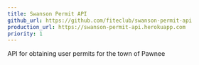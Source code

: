 ```yaml
---
title: Swanson Permit API
github_url: https://github.com/fiteclub/swanson-permit-api
production_url: https://swanson-permit-api.herokuapp.com
priority: 1
---
```

API for obtaining user permits for the town of Pawnee
